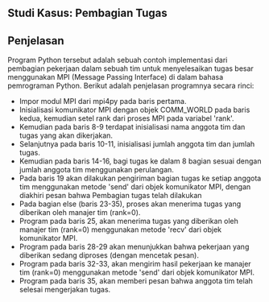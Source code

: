 ## Studi Kasus: Pembagian Tugas

## Penjelasan

Program Python tersebut adalah sebuah contoh implementasi dari pembagian pekerjaan dalam sebuah tim untuk menyelesaikan tugas besar menggunakan MPI (Message Passing Interface) di dalam bahasa pemrograman Python. Berikut adalah penjelasan programnya secara rinci:

- Impor modul MPI dari mpi4py pada baris pertama.
- Inisialisasi komunikator MPI dengan objek COMM_WORLD pada baris kedua, kemudian setel rank dari proses MPI pada variabel 'rank'.
- Kemudian pada baris 8-9 terdapat inisialisasi nama anggota tim dan tugas yang akan dikerjakan.
- Selanjutnya pada baris 10-11, inisialisasi jumlah anggota tim dan jumlah tugas.
- Kemudian pada baris 14-16, bagi tugas ke dalam 8 bagian sesuai dengan jumlah anggota tim menggunakan perulangan.
- Pada baris 19 akan dilakukan pengiriman bagian tugas ke setiap anggota tim menggunakan metode 'send' dari objek komunikator MPI, dengan diakhiri pesan bahwa Pembagian tugas telah dilakukan
- Pada bagian else (baris 23-35), proses akan menerima tugas yang diberikan oleh manajer tim (rank=0).
- Program pada baris 25, akan menerima tugas yang diberikan oleh manajer tim (rank=0) menggunakan metode 'recv' dari objek komunikator MPI.
- Program pada baris 28-29 akan menunjukkan bahwa pekerjaan yang diberikan sedang diproses (dengan mencetak pesan).
- Program pada baris 32-33, akan mengirim hasil pekerjaan ke manajer tim (rank=0) menggunakan metode 'send' dari objek komunikator MPI.
- Program pada baris 35, akan memberi pesan bahwa anggota tim telah selesai mengerjakan tugas.
